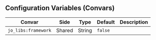## Configuration Variables (Convars)

| Convar | Side | Type | Default | Description |
|--------|------|------|---------|-------------|
| `jo_libs:framework` | Shared | String | `false` |  |